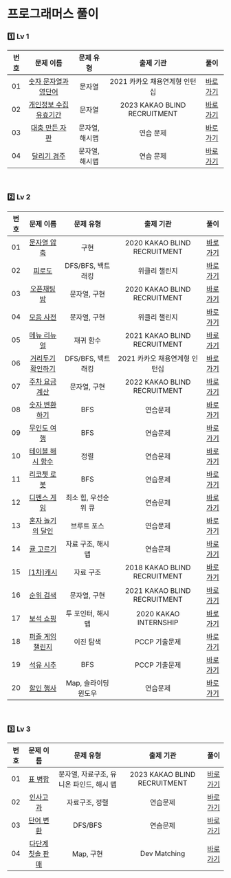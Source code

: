 # 프로그래머스 풀이

### 1️⃣ <strong>Lv 1</strong>

| 번호 |                                         문제 이름                                          |   문제 유형    |           출제 기관           |               풀이               |
| :--: | :----------------------------------------------------------------------------------------: | :------------: | :---------------------------: | :------------------------------: |
|  01  |  [숫자 문자열과 영단어](https://school.programmers.co.kr/learn/courses/30/lessons/81301)   |     문자열     | 2021 카카오 채용연계형 인턴십 |  [바로가기](./Lv1/2021kri_2.md)  |
|  02  | [개인정보 수집 유효기간](https://school.programmers.co.kr/learn/courses/30/lessons/150370) |     문자열     | 2023 KAKAO BLIND RECRUITMENT  |  [바로가기](./Lv1/2023kbr_1.md)  |
|  03  |     [대충 만든 자판](https://school.programmers.co.kr/learn/courses/30/lessons/160586)     | 문자열, 해시맵 |           연습 문제           | [바로가기](./Lv1/prac_160586.md) |
|  04  |      [달리기 경주](https://school.programmers.co.kr/learn/courses/30/lessons/178871)       | 문자열, 해시맵 |           연습 문제           | [바로가기](./Lv1/prac_178871.md) |

<br>

### 2️⃣ <strong>Lv 2</strong>

| 번호 |                                      문제 이름                                       |      문제 유형       |           출제 기관           |                 풀이                 |
| :--: | :----------------------------------------------------------------------------------: | :------------------: | :---------------------------: | :----------------------------------: |
|  01  |       [문자열 압축](https://programmers.co.kr/learn/courses/30/lessons/60057)        |         구현         | 2020 KAKAO BLIND RECRUITMENT  |    [바로가기](./Lv2/2020kbr_1.md)    |
|  02  |          [피로도](https://programmers.co.kr/learn/courses/30/lessons/87946)          |  DFS/BFS, 백트래킹   |         위클리 챌린지         | [바로가기](./Lv2/weekchallenge_1.md) |
|  03  |        [오픈채팅방](https://programmers.co.kr/learn/courses/30/lessons/42888)        |     문자열, 구현     | 2020 KAKAO BLIND RECRUITMENT  |    [바로가기](./Lv2/2020kbr_2.md)    |
|  04  |        [모음 사전](https://programmers.co.kr/learn/courses/30/lessons/84512)         |     문자열, 구현     |         위클리 챌린지         | [바로가기](./Lv2/weekchallenge_2.md) |
|  05  |       [메뉴 리뉴얼](https://programmers.co.kr/learn/courses/30/lessons/72411)        |      재귀 함수       | 2021 KAKAO BLIND RECRUITMENT  |    [바로가기](./Lv2/2021kbr_1.md)    |
|  06  |    [거리두기 확인하기](https://programmers.co.kr/learn/courses/30/lessons/81302)     |  DFS/BFS, 백트래킹   | 2021 카카오 채용연계형 인턴십 |    [바로가기](./Lv2/2021kri_1.md)    |
|  07  |  [주차 요금 계산](https://school.programmers.co.kr/learn/courses/30/lessons/92341)   |     문자열, 구현     | 2022 KAKAO BLIND RECRUITMENT  |    [바로가기](./Lv2/2022kbr_1.md)    |
|  08  |  [숫자 변환하기](https://school.programmers.co.kr/learn/courses/30/lessons/154538)   |         BFS          |           연습문제            |   [바로가기](./Lv2/prac_154538.md)   |
|  09  |   [무인도 여행](https://school.programmers.co.kr/learn/courses/30/lessons/154540)    |         BFS          |           연습문제            |   [바로가기](./Lv2/prac_154540.md)   |
|  10  | [테이블 해시 함수](https://school.programmers.co.kr/learn/courses/30/lessons/147354) |         정렬         |           연습문제            |   [바로가기](./Lv2/prac_147354.md)   |
|  11  |   [리코쳇 로봇](https://school.programmers.co.kr/learn/courses/30/lessons/169199)    |         BFS          |           연습문제            |   [바로가기](./Lv2/prac_169199.md)   |
|  12  |   [디펜스 게임](https://school.programmers.co.kr/learn/courses/30/lessons/142085)    | 최소 힙, 우선순위 큐 |           연습문제            |   [바로가기](./Lv2/prac_142085.md)   |
|  13  | [혼자 놀기의 달인](https://school.programmers.co.kr/learn/courses/30/lessons/131130) |     브루트 포스      |           연습문제            |   [바로가기](./Lv2/prac_131130.md)   |
|  14  |    [귤 고르기](https://school.programmers.co.kr/learn/courses/30/lessons/138476)     |  자료 구조, 해시 맵  |           연습문제            |   [바로가기](./Lv2/parc_138476.md)   |
|  15  |     [[1차]캐시](https://school.programmers.co.kr/learn/courses/30/lessons/17680)     |      자료 구조       | 2018 KAKAO BLIND RECRUITMENT  |    [바로가기](./Lv2/2018kbr_1.md)    |
|  16  |     [순위 검색](https://school.programmers.co.kr/learn/courses/30/lessons/72412)     |     문자열, 구현     | 2021 KAKAO BLIND RECRUITMENT  |    [바로가기](./Lv2/2021kbr_2.md)    |
|  17  |     [보석 쇼핑](https://school.programmers.co.kr/learn/courses/30/lessons/67258)     |  투 포인터, 해시 맵  |     2020 KAKAO INTERNSHIP     |    [바로가기](./Lv2/2020ki_1.md)     |
|  18  |     [퍼즐 게임 챌린지](https://school.programmers.co.kr/learn/courses/30/lessons/340212)     |  이진 탐색  |     PCCP 기출문제     |    [바로가기](./Lv2/pccp_340212.md)     |
|  19  |     [석유 시추](https://school.programmers.co.kr/learn/courses/30/lessons/250136)     |  BFS |     PCCP 기출문제     |    [바로가기](./Lv2/pccp_250136.md)     |
|  20  |     [할인 행사](https://school.programmers.co.kr/learn/courses/30/lessons/131127)     |  Map, 슬라이딩 윈도우 |     연습문제     |    [바로가기](./Lv2/prac_131127.md)     |

<br>

### 3️⃣ <strong>Lv 3</strong>

| 번호 |                                  문제 이름                                   |                문제 유형                 |          출제 기관           |              풀이              |
| :--: | :--------------------------------------------------------------------------: | :--------------------------------------: | :--------------------------: | :----------------------------: |
|  01  | [표 병합](https://school.programmers.co.kr/learn/courses/30/lessons/150366#) | 문자열, 자료구조, 유니온 파인드, 해시 맵 | 2023 KAKAO BLIND RECRUITMENT | [바로가기](./Lv3/2023kbr_2.md) |
|  02  | [인사고과](https://school.programmers.co.kr/learn/courses/30/lessons/152995) | 자료구조, 정렬 | 연습문제 | [바로가기](./Lv3/prac_152995.md) |
|  03  | [단어 변환](https://school.programmers.co.kr/learn/courses/30/lessons/43163) | DFS/BFS | 연습문제 | [바로가기](./Lv3/prac_43613.md) |
|  04  | [다단계 칫솔 판매](https://school.programmers.co.kr/learn/courses/30/lessons/77486) | Map, 구현 | Dev Matching | [바로가기](./Lv3/2021dev_1.md) |
